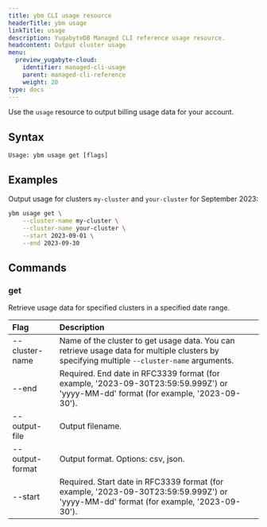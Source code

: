 ```yaml
---
title: ybm CLI usage resource
headerTitle: ybm usage
linkTitle: usage
description: YugabyteDB Managed CLI reference usage resource.
headcontent: Output cluster usage
menu:
  preview_yugabyte-cloud:
    identifier: managed-cli-usage
    parent: managed-cli-reference
    weight: 20
type: docs
---
```


Use the `usage` resource to output billing usage data for your account.

## Syntax

```text
Usage: ybm usage get [flags]
```

## Examples

Output usage for clusters `my-cluster` and `your-cluster` for September 2023:

```sh
ybm usage get \
    --cluster-name my-cluster \
    --cluster-name your-cluster \
    --start 2023-09-01 \
    --end 2023-09-30
```

## Commands

### get

Retrieve usage data for specified clusters in a specified date range.

| Flag | Description |
| :--- | :--- |
| --cluster-name | Name of the cluster to get usage data. You can retrieve usage data for multiple clusters by specifying multiple `--cluster-name` arguments. |
| --end | Required. End date in RFC3339 format (for example, '2023-09-30T23:59:59.999Z') or 'yyyy-MM-dd' format (for example, '2023-09-30'). |
| --output-file | Output filename. |
| --output-format | Output format. Options: csv, json. |
| --start | Required. Start date in RFC3339 format (for example, '2023-09-30T23:59:59.999Z') or 'yyyy-MM-dd' format (for example, '2023-09-30'). |
